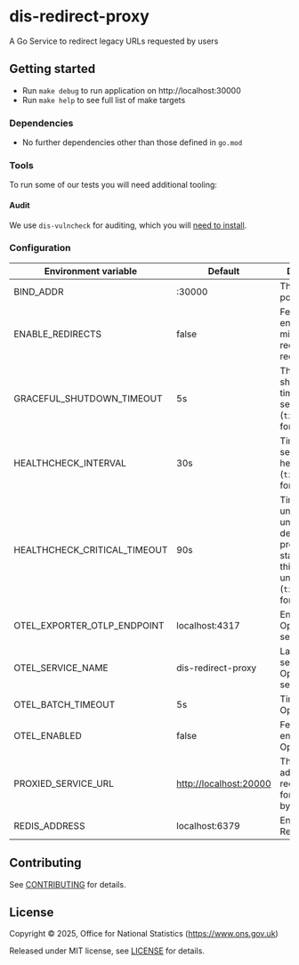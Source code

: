 # dis-redirect-proxy

A Go Service to redirect legacy URLs requested by users

## Getting started

* Run `make debug` to run application on http://localhost:30000
* Run `make help` to see full list of make targets

### Dependencies

* No further dependencies other than those defined in `go.mod`

### Tools

To run some of our tests you will need additional tooling:

#### Audit

We use `dis-vulncheck` for auditing, which you will [need to install](https://github.com/ONSdigital/dis-vulncheck).

### Configuration

| Environment variable         | Default                  | Description                                                                                                        |
|------------------------------|--------------------------|--------------------------------------------------------------------------------------------------------------------|
| BIND_ADDR                    | :30000                   | The host and port to bind to                                                                                       |
| ENABLE_REDIRECTS             | false                    | Feature flag to enable middleware redis check for redirects                                                        |
| GRACEFUL_SHUTDOWN_TIMEOUT    | 5s                       | The graceful shutdown timeout in seconds (`time.Duration` format)                                                  |
| HEALTHCHECK_INTERVAL         | 30s                      | Time between self-healthchecks (`time.Duration` format)                                                            |
| HEALTHCHECK_CRITICAL_TIMEOUT | 90s                      | Time to wait until an unhealthy dependent propagates its state to make this app unhealthy (`time.Duration` format) |
| OTEL_EXPORTER_OTLP_ENDPOINT  | localhost:4317           | Endpoint for OpenTelemetry service                                                                                 |
| OTEL_SERVICE_NAME            | dis-redirect-proxy       | Label of service for OpenTelemetry service                                                                         |
| OTEL_BATCH_TIMEOUT           | 5s                       | Timeout for OpenTelemetry                                                                                          |
| OTEL_ENABLED                 | false                    | Feature flag to enable OpenTelemetry                                                                               |
| PROXIED_SERVICE_URL          | <http://localhost:20000> | The service address where requests are forwarded to by default                                                     |
| REDIS_ADDRESS                | localhost:6379           | Endpoint for Redis service                                                                                         |

## Contributing

See [CONTRIBUTING](CONTRIBUTING.md) for details.

## License

Copyright © 2025, Office for National Statistics (https://www.ons.gov.uk)

Released under MIT license, see [LICENSE](LICENSE.md) for details.
